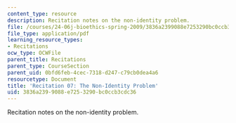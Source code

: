 ```yaml
---
content_type: resource
description: Recitation notes on the non-identity problem.
file: /courses/24-06j-bioethics-spring-2009/3836a2399088e7253290bc0ccb3cdc36_MIT24_06Js09_rec07.pdf
file_type: application/pdf
learning_resource_types:
- Recitations
ocw_type: OCWFile
parent_title: Recitations
parent_type: CourseSection
parent_uid: 0bfd6feb-4cec-7318-d247-c79cb0dea4a6
resourcetype: Document
title: 'Recitation 07: The Non-Identity Problem'
uid: 3836a239-9088-e725-3290-bc0ccb3cdc36
---
```

Recitation notes on the non-identity problem.

